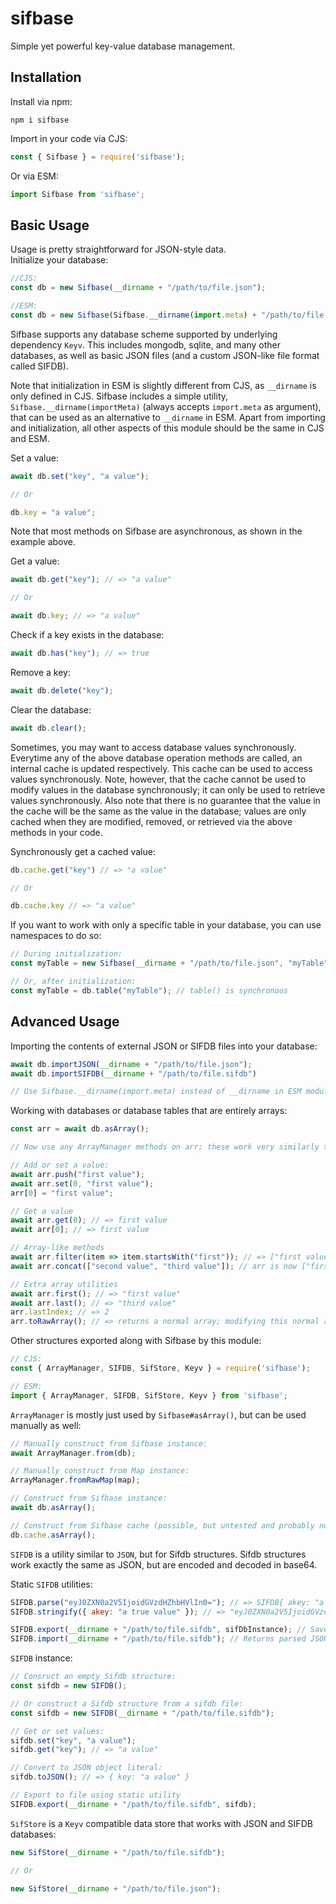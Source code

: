 # sifbase
Simple yet powerful key-value database management.

## Installation
Install via npm:
```
npm i sifbase
```
Import in your code via CJS:
```js
const { Sifbase } = require('sifbase');
```
Or via ESM:
```js
import Sifbase from 'sifbase';
```

## Basic Usage
Usage is pretty straightforward for JSON-style data.\
Initialize your database:
```js
//CJS:
const db = new Sifbase(__dirname + "/path/to/file.json");

//ESM:
const db = new Sifbase(Sifbase.__dirname(import.meta) + "/path/to/file.json");
```
Sifbase supports any database scheme supported by underlying dependency `Keyv`. This includes mongodb, sqlite, and many other databases, as well as basic JSON files (and a custom JSON-like file format called SIFDB).

Note that initialization in ESM is slightly different from CJS, as `__dirname` is only defined in CJS. Sifbase includes a simple utility, `Sifbase.__dirname(importMeta)` (always accepts `import.meta` as argument), that can be used as an alternative to `__dirname` in ESM. Apart from importing and initialization, all other aspects of this module should be the same in CJS and ESM.

Set a value:
```js
await db.set("key", "a value");

// Or

db.key = "a value";
```

Note that most methods on Sifbase are asynchronous, as shown in the example above.

Get a value:
```js
await db.get("key"); // => "a value"

// Or

await db.key; // => "a value"
```

Check if a key exists in the database:
```js
await db.has("key"); // => true
```

Remove a key:
```js
await db.delete("key");
```

Clear the database:
```js
await db.clear();
```

Sometimes, you may want to access database values synchronously. Everytime any of the above database operation methods are called, an internal cache is updated respectively. This cache can be used to access values synchronously. Note, however, that the cache cannot be used to modify values in the database synchronously; it can only be used to retrieve values synchronously. Also note that there is no guarantee that the value in the cache will be the same as the value in the database; values are only cached when they are modified, removed, or retrieved via the above methods in your code.

Synchronously get a cached value:
```js
db.cache.get("key") // => "a value"

// Or

db.cache.key // => "a value"
```

If you want to work with only a specific table in your database, you can use namespaces to do so:
```js
// During initialization:
const myTable = new Sifbase(__dirname + "/path/to/file.json", "myTable");

// Or, after initialization:
const myTable = db.table("myTable"); // table() is synchronous
```

## Advanced Usage

Importing the contents of external JSON or SIFDB files into your database:
```js
await db.importJSON(__dirname + "/path/to/file.json");
await db.importSIFDB(__dirname + "/path/to/file.sifdb")

// Use Sifbase.__dirname(import.meta) instead of __dirname in ESM modules
```

Working with databases or database tables that are entirely arrays:
```js
const arr = await db.asArray();

// Now use any ArrayManager methods on arr; these work very similarly to default Array methods, but are asynchronous

// Add or set a value:
await arr.push("first value");
await arr.set(0, "first value");
arr[0] = "first value";

// Get a value
await arr.get(0); // => first value
await arr[0]; // => first value

// Array-like methods
await arr.filter(item => item.startsWith("first")); // => ["first value"]
await arr.concat(["second value", "third value"]); // arr is now ["first value", "second value", "third value"]

// Extra array utilities
await arr.first(); // => "first value"
await arr.last(); // => "third value"
arr.lastIndex; // => 2
arr.toRawArray(); // => returns a normal array; modifying this normal array will not modify the database values
```
Other structures exported along with Sifbase by this module:
```js
// CJS:
const { ArrayManager, SIFDB, SifStore, Keyv } = require('sifbase');

// ESM:
import { ArrayManager, SIFDB, SifStore, Keyv } from 'sifbase';
```
`ArrayManager` is mostly just used by `Sifbase#asArray()`, but can be used manually as well:
```js
// Manually construct from Sifbase instance:
await ArrayManager.from(db);

// Manually construct from Map instance:
ArrayManager.fromRawMap(map);

// Construct from Sifbase instance:
await db.asArray();

// Construct from Sifbase cache (possible, but untested and probably not functional):
db.cache.asArray();
```
`SIFDB` is a utility similar to `JSON`, but for Sifdb structures. Sifdb structures work exactly the same as JSON, but are encoded and decoded in base64.

Static `SIFDB` utilities:
```js
SIFDB.parse("eyJ0ZXN0a2V5IjoidGVzdHZhbHVlIn0="); // => SIFDB{ akey: "a true value" }
SIFDB.stringify({ akey: "a true value" }); // => "eyJ0ZXN0a2V5IjoidGVzdHZhbHVlIn0="

SIFDB.export(__dirname + "/path/to/file.sifdb", sifDbInstance); // Saves Sifdb structure to a sifdb file
SIFDB.import(__dirname + "/path/to/file.sifdb"); // Returns parsed JSON of Sifdb structure from the sifdb file
```

`SIFDB` instance:
```js
// Consruct an empty Sifdb structure:
const sifdb = new SIFDB();

// Or construct a Sifdb structure from a sifdb file:
const sifdb = new SIFDB(__dirname + "/path/to/file.sifdb");

// Get or set values:
sifdb.set("key", "a value");
sifdb.get("key"); // => "a value"

// Convert to JSON object literal:
sifdb.toJSON(); // => { key: "a value" }

// Export to file using static utility
SIFDB.export(__dirname + "/path/to/file.sifdb", sifdb);
```
`SifStore` is a `Keyv` compatible data store that works with JSON and SIFDB databases:
```js
new SifStore(__dirname + "/path/to/file.sifdb");

// Or

new SifStore(__dirname + "/path/to/file.json");
```